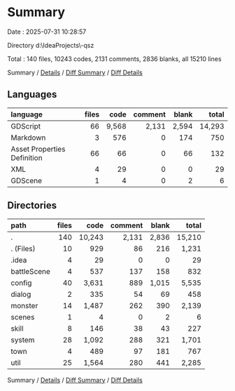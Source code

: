 # Summary

Date : 2025-07-31 10:28:57

Directory d:\\IdeaProjects\\-qsz

Total : 140 files,  10243 codes, 2131 comments, 2836 blanks, all 15210 lines

Summary / [Details](details.md) / [Diff Summary](diff.md) / [Diff Details](diff-details.md)

## Languages
| language | files | code | comment | blank | total |
| :--- | ---: | ---: | ---: | ---: | ---: |
| GDScript | 66 | 9,568 | 2,131 | 2,594 | 14,293 |
| Markdown | 3 | 576 | 0 | 174 | 750 |
| Asset Properties Definition | 66 | 66 | 0 | 66 | 132 |
| XML | 4 | 29 | 0 | 0 | 29 |
| GDScene | 1 | 4 | 0 | 2 | 6 |

## Directories
| path | files | code | comment | blank | total |
| :--- | ---: | ---: | ---: | ---: | ---: |
| . | 140 | 10,243 | 2,131 | 2,836 | 15,210 |
| . (Files) | 10 | 929 | 86 | 216 | 1,231 |
| .idea | 4 | 29 | 0 | 0 | 29 |
| battleScene | 4 | 537 | 137 | 158 | 832 |
| config | 40 | 3,631 | 889 | 1,015 | 5,535 |
| dialog | 2 | 335 | 54 | 69 | 458 |
| monster | 14 | 1,487 | 262 | 390 | 2,139 |
| scenes | 1 | 4 | 0 | 2 | 6 |
| skill | 8 | 146 | 38 | 43 | 227 |
| system | 28 | 1,092 | 288 | 321 | 1,701 |
| town | 4 | 489 | 97 | 181 | 767 |
| util | 25 | 1,564 | 280 | 441 | 2,285 |

Summary / [Details](details.md) / [Diff Summary](diff.md) / [Diff Details](diff-details.md)